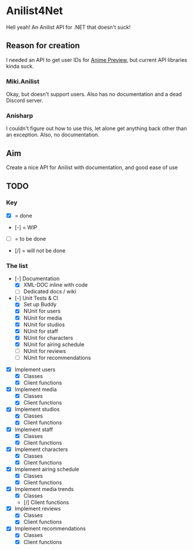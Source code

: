 # Anilist4Net
Hell yeah! An Anilist API for .NET that doesn't suck!

## Reason for creation
I needed an API to get user IDs for [Anime Preview](https://github.com/cainy-a/AnimePreview), but current API libraries kinda suck.
### Miki.Anilist
Okay, but doesn't support users. Also has no documentation and a dead Discord server.
### Anisharp
I couldn't figure out how to use this, let alone get anything back other than an exception. Also, no documentation.

## Aim
Create a nice API for Anilist with documentation, and good ease of use

## TODO
### Key
- [x] = done
- [-] = WIP
- [ ] = to be done
- [/] = will not be done
### The list
- [-] Documentation
	* [x] XML-DOC inline with code
	* [ ] Dedicated docs / wiki
- [-] Unit Tests & CI
	* [x] Set up Buddy
	* [x] NUnit for users
	* [x] NUnit for media
	* [x] NUnit for studios
	* [x] NUnit for staff
	* [x] NUnit for characters
	* [x] NUnit for airing schedule
	* [ ] NUnit for reviews
	* [ ] NUnit for recommendations
- [x] Implement users
	* [x] Classes
	* [x] Client functions
- [x] Implement media
	* [x] Classes 
	* [x] Client functions
- [x] Implement studios
	* [x] Classes
	* [x] Client functions
- [x] Implement staff
	* [x] Classes
	* [x] Client functions
- [x] Implement characters
	* [x] Classes
	* [x] Client functions
- [x] Implement airing schedule
	* [x] Classes
	* [x] Client functions
- [x] Implement media trends
	* [x] Classes
	* [/] Client functions
- [x] Implement reviews
	* [x] Classes
	* [x] Client functions
- [x] Implement recommendations
	* [x] Classes
	* [x] Client functions

